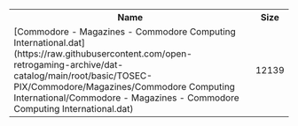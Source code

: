 <table>
<tr><th>Name</th><th>Size</th></tr>
<tr><td>[Commodore - Magazines - Commodore Computing International.dat](https://raw.githubusercontent.com/open-retrogaming-archive/dat-catalog/main/root/basic/TOSEC-PIX/Commodore/Magazines/Commodore Computing International/Commodore - Magazines - Commodore Computing International.dat)</td><td>12139</td></tr>
</table>
